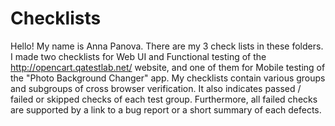# Checklists

Hello! My name is Anna Panova. There are my 3 check lists in these folders. 
I made two checklists for Web UI and Functional testing of the  http://opencart.qatestlab.net/ website, and one of them for Mobile testing of the "Photo Background Changer" app. 
My checklists contain various groups and subgroups of cross browser verification. 
It also indicates passed / failed or skipped checks of each test group. 
Furthermore, all failed checks are supported by a link to a bug report or a short summary of each defects. 
